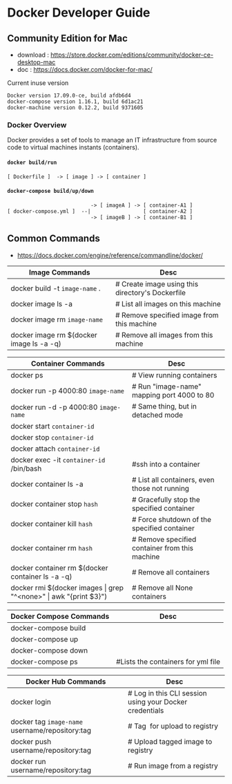 # Docker Developer Guide

## Community Edition for Mac
* download : https://store.docker.com/editions/community/docker-ce-desktop-mac
* doc : https://docs.docker.com/docker-for-mac/

Current inuse version
```
Docker version 17.09.0-ce, build afdb6d4
docker-compose version 1.16.1, build 6d1ac21
docker-machine version 0.12.2, build 9371605
```
### Docker Overview
Docker provides a set of tools to manage an IT infrastructure from source code to virtual machines instants (containers).
#### `docker build/run`
```
[ Dockerfile ]  -> [ image ] -> [ container ]
```

#### `docker-compose build/up/down`
```
                           -> [ imageA ] -> [ container-A1 ]
[ docker-compose.yml ]  --|                 [ container-A2 ]
                           -> [ imageB ] -> [ container-B1 ]
```

## Common Commands
* https://docs.docker.com/engine/reference/commandline/docker/

| Image Commands | Desc |
|----------------|------|
| docker build -t `image-name` .  |# Create image using this directory's Dockerfile|
| docker image ls -a |# List all images on this machine|
| docker image rm `image-name` |# Remove specified image from this machine|
| docker image rm $(docker image ls -a -q)   |# Remove all images from this machine|

| Container Commands | Desc |
|--------------------|------|
| docker ps | # View running containers |
| docker run -p 4000:80 `image-name`  |# Run "image-name" mapping port 4000 to 80|
| docker run -d -p 4000:80 `image-name` |# Same thing, but in detached mode|
| docker start `container-id` | |
| docker stop `container-id` | |
| docker attach `container-id` | |
| docker exec -it `container-id` /bin/bash | #ssh into a container |
| docker container ls -a |# List all containers, even those not running|
| docker container stop `hash` |# Gracefully stop the specified container|
| docker container kill `hash` |# Force shutdown of the specified container|
| docker container rm `hash` |# Remove specified container from this machine|
| docker container rm $(docker container ls -a -q) |# Remove all containers|
| docker rmi $(docker images &#124; grep "^&lt;none&gt;" &#124; awk "{print $3}") | # Remove all None containers |

| Docker Compose Commands | Desc |
|-------------------------|------|
| docker-compose build | |
| docker-compose up | |
| docker-compose down | |
| docker-compose ps | #Lists the containers for yml file |

| Docker Hub Commands | Desc |
|---------------------|------|
| docker login |# Log in this CLI session using your Docker credentials|
| docker tag `image-name` username/repository:tag |# Tag <image> for upload to registry|
| docker push username/repository:tag |# Upload tagged image to registry|
| docker run username/repository:tag |# Run image from a registry|
